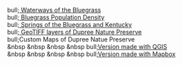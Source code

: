 <!DOCTYPE html>
<html>

bull;<a href= https://kathleengkilcoyne.github.io/Bluegrass/Waterways> Waterways of the Bluegrass </a> <br>
bull;<a href= https://kathleengkilcoyne.github.io/Bluegrass/Population%20Density> Bluegrass Population Density </a> <br>
bull;<a href= https://kathleengkilcoyne.github.io/Bluegrass/Springs> Springs of the Bluegrass and Kentucky </a> <br>
bull;<a href= https://kathleengkilcoyne.github.io/Bluegrass/Dupree_GEOTIFF> GeoTIFF layers of Dupree Nature Preserve </a><br>
bull;Custom Maps of Dupree Natue Preserve<br>
&nbsp &nbsp &nbsp &nbsp bull;<a href=  https://kathleengkilcoyne.github.io/Bluegrass/Dupree_Maps>Version made with QGIS</a><br>
&nbsp &nbsp &nbsp &nbsp bull;<a href= https://kathleengkilcoyne.github.io/Bluegrass/Mapbox>Version made with Mapbox</a></p></html>
